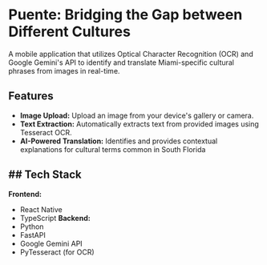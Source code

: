 # Puente: Bridging the Gap between Different Cultures

A mobile application that utilizes Optical Character Recognition (OCR) and Google Gemini's API to identify and translate Miami-specific cultural phrases from images in real-time.

## Features
* **Image Upload:** Upload an image from your device's gallery or camera.
* **Text Extraction:** Automatically extracts text from provided images using Tesseract OCR.
* **AI-Powered Translation:** Identifies and provides contextual explanations for cultural terms common in South Florida

## ## Tech Stack
**Frontend:**
* React Native
* TypeScript
**Backend:**
* Python
* FastAPI
* Google Gemini API
* PyTesseract (for OCR)
